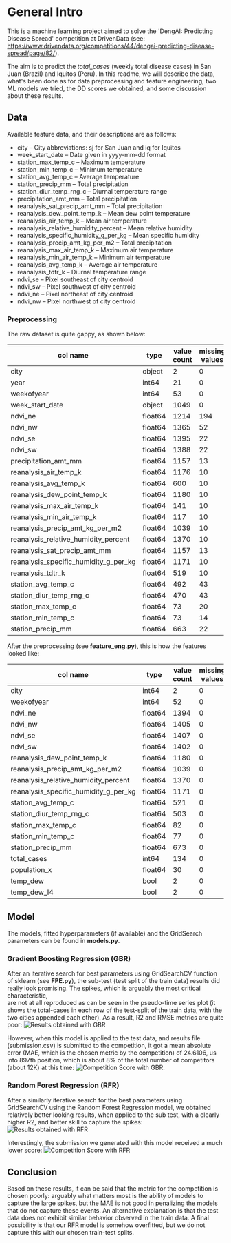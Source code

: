 # General Intro

This is a machine learning project aimed to solve the 'DengAI: Predicting Disease Spread' competition at DrivenData 
(see: https://www.drivendata.org/competitions/44/dengai-predicting-disease-spread/page/82/).

The aim is to predict the *total_cases* (weekly total disease cases) in San Juan (Brazil) and Iquitos (Peru).
In this readme, we will describe the data, what's been done as for data preprocessing and feature engineering,
two ML models we tried, the DD scores we obtained, and some discussion about these results.

## Data

Available feature data, and their descriptions are as follows:
- city – City abbreviations: sj for San Juan and iq for Iquitos
- week_start_date – Date given in yyyy-mm-dd format
- station_max_temp_c – Maximum temperature
- station_min_temp_c – Minimum temperature
- station_avg_temp_c – Average temperature
- station_precip_mm – Total precipitation
- station_diur_temp_rng_c – Diurnal temperature range
- precipitation_amt_mm – Total precipitation
- reanalysis_sat_precip_amt_mm – Total precipitation
- reanalysis_dew_point_temp_k – Mean dew point temperature
- reanalysis_air_temp_k – Mean air temperature
- reanalysis_relative_humidity_percent – Mean relative humidity
- reanalysis_specific_humidity_g_per_kg – Mean specific humidity
- reanalysis_precip_amt_kg_per_m2 – Total precipitation
- reanalysis_max_air_temp_k – Maximum air temperature
- reanalysis_min_air_temp_k – Minimum air temperature
- reanalysis_avg_temp_k – Average air temperature
- reanalysis_tdtr_k – Diurnal temperature range
- ndvi_se – Pixel southeast of city centroid
- ndvi_sw – Pixel southwest of city centroid
- ndvi_ne – Pixel northeast of city centroid
- ndvi_nw – Pixel northwest of city centroid

### Preprocessing

The raw dataset is quite gappy, as shown below:

| col name | type | value count | missing values |
| -------- | ---- | ----------- | -------------- | 
| city | object | 2 | 0 |
| year | int64 | 21 | 0 |
| weekofyear | int64 | 53 | 0 |
| week_start_date | object | 1049 | 0 |
| ndvi_ne | float64 | 1214 | 194 |
| ndvi_nw | float64 | 1365 | 52 |
| ndvi_se | float64 | 1395 | 22 |
| ndvi_sw | float64 | 1388 | 22 |
| precipitation_amt_mm | float64 | 1157 | 13 |
| reanalysis_air_temp_k | float64 | 1176 | 10 |
| reanalysis_avg_temp_k | float64 | 600 | 10 |
| reanalysis_dew_point_temp_k | float64 | 1180 | 10 |
| reanalysis_max_air_temp_k | float64 | 141 | 10 |
| reanalysis_min_air_temp_k | float64 | 117 | 10 |
| reanalysis_precip_amt_kg_per_m2 | float64 | 1039 | 10 |
| reanalysis_relative_humidity_percent | float64 | 1370 | 10 |
| reanalysis_sat_precip_amt_mm | float64 | 1157 | 13 |
| reanalysis_specific_humidity_g_per_kg | float64 | 1171 | 10 |
| reanalysis_tdtr_k | float64 | 519 | 10 |
| station_avg_temp_c | float64 | 492 | 43 |
| station_diur_temp_rng_c | float64 | 470 | 43 |
| station_max_temp_c | float64 | 73 | 20 |
| station_min_temp_c | float64 | 73 | 14 |
| station_precip_mm | float64 | 663 | 22 |

After the preprocessing (see **feature_eng.py**), this is how the features looked like:

| col name | type | value count | missing values |
| -------- | ---- | ----------- | -------------- |
| city | int64 | 2 | 0 |
| weekofyear | int64 | 52 | 0 |
| ndvi_ne | float64 | 1394 | 0 |
| ndvi_nw | float64 | 1405 | 0 |
| ndvi_se | float64 | 1407 | 0 |
| ndvi_sw | float64 | 1402 | 0 |
| reanalysis_dew_point_temp_k | float64 | 1180 | 0 |
| reanalysis_precip_amt_kg_per_m2 | float64 | 1039 | 0 |
| reanalysis_relative_humidity_percent | float64 | 1370 | 0 |
| reanalysis_specific_humidity_g_per_kg | float64 | 1171 | 0 |
| station_avg_temp_c | float64 | 521 | 0 |
| station_diur_temp_rng_c | float64 | 503 | 0 |
| station_max_temp_c | float64 | 82 | 0 |
| station_min_temp_c | float64 | 77 | 0 |
| station_precip_mm | float64 | 673 | 0 |
| total_cases | int64 | 134 | 0 |
| population_x | float64 | 30 | 0 |
| temp_dew | bool | 2 | 0 |
| temp_dew_l4 | bool | 2 | 0 |

## Model
The models, fitted hyperparameters (if available) and the GridSearch parameters can be found in **models.py**.

### Gradient Boosting Regression (GBR)

After an iterative search for best parameters using GridSearchCV function of sklearn (see **FPE.py**), 
the sub-test (test split of the train data) results did really look promising. The spikes, which is arguably the most critical characteristic,  
are not at all reproduced as can be seen in the pseudo-time series plot (it shows the total-cases in each row of the
test-split of the train data, with the two cities appended each other). As a result, R2 and RMSE metrics are quite poor:
![Results obtained with GBR](results/20221022-140454_GBR.png)

However, when this model is applied to the test data, and results file (submission.csv) is submitted to the competition,
it got a mean absolute error (MAE, which is the chosen metric by the competition) of 24.6106, us into 897th position, 
which is about 8% of the total number of competitors (about 12K) at this time:
![Competition Score with GBR](results/20221022-140454_GBR_DDscore.png).

### Random Forest Regression (RFR)

After a similarly iterative search for the best parameters using GridSearchCV using the Random Forest Regression model,
we obtained relatively better looking results, when applied to the sub test, with a clearly higher R2, and better
skill to capture the spikes:
![Results obtained with RFR](results/20221022-143027_RFR.png)

Interestingly, the submission we generated with this model received a much lower score:
![Competition Score with RFR](results/20221022-143027_RFR_DDscore.png)

## Conclusion
Based on these results, it can be said that the metric for the competition is chosen poorly: 
arguably what matters most is the ability of models to capture the large spikes, 
but the MAE is not good in penalizing the models that do not capture these events.
An alternative explanation is that the test data does not exhibit similar behavior observed in the train data.
A final possibility is that our RFR model is somehow overfitted, but we do not capture this with our chosen 
train-test splits.